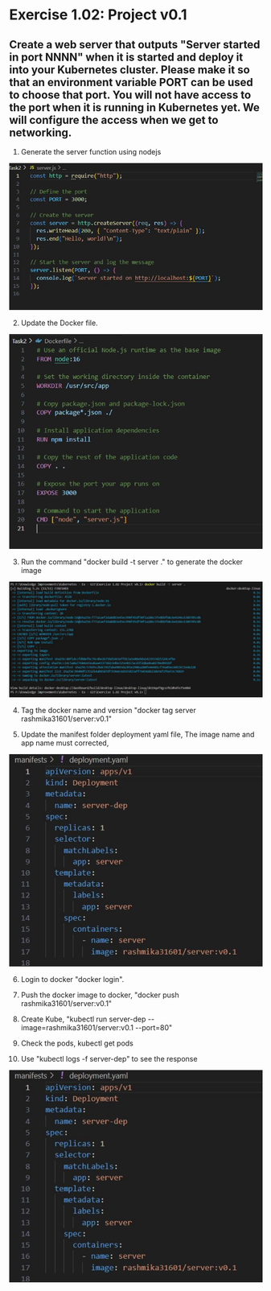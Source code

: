 # Exercise 1.02: Project v0.1

## Create a web server that outputs "Server started in port NNNN" when it is started and deploy it into your Kubernetes cluster. Please make it so that an environment variable PORT can be used to choose that port. You will not have access to the port when it is running in Kubernetes yet. We will configure the access when we get to networking.

1. Generate the server function using nodejs

![](Images/Img1.JPG)

2. Update the Docker file.

![](Images/Img2.JPG)

3. Run the command "docker build -t server ." to generate the docker image

![](Images/Img3.JPG)

4. Tag the docker name and version "docker tag server rashmika31601/server:v0.1"

5. Update the manifest folder deployment yaml file, The image name and app name must corrected,

![](Images/Img4.JPG)

6. Login to docker "docker login".

7. Push the docker image to docker,
   "docker push rashmika31601/server:v0.1"

8. Create Kube,
   "kubectl run server-dep --image=rashmika31601/server:v0.1 --port=80"

9. Check the pods, kubectl get pods

10. Use "kubectl logs -f server-dep" to see the response

![](Images/Img4.JPG)

